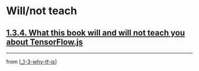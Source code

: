 # Will/not teach

## [**1.3.4.** What this book will and will not teach you about TensorFlow.js](https://livebook.manning.com/book/deep-learning-with-javascript/chapter-1/179)

---
from [[_1-3-why-tf-js]]

[//begin]: # "Autogenerated link references for markdown compatibility"
[_1-3-why-tf-js]: _1-3-why-tf-js.md "Why TF.js?"
[//end]: # "Autogenerated link references"